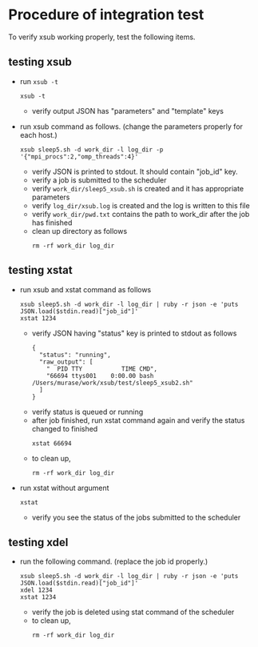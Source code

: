 # Procedure of integration test

To verify xsub working properly, test the following items.

## testing xsub

- run `xsub -t`
    ```
    xsub -t
    ```
    - verify output JSON has "parameters" and "template" keys

- run xsub command as follows. (change the parameters properly for each host.)
    ```
    xsub sleep5.sh -d work_dir -l log_dir -p '{"mpi_procs":2,"omp_threads":4}'
    ```
    - verify JSON is printed to stdout. It should contain "job_id" key.
    - verify a job is submitted to the scheduler
    - verify `work_dir/sleep5_xsub.sh` is created and it has appropriate parameters
    - verify `log_dir/xsub.log` is created and the log is written to this file
    - verify `work_dir/pwd.txt` contains the path to work_dir after the job has finished
    - clean up directory as follows
        ```
        rm -rf work_dir log_dir
        ```

## testing xstat

- run xsub and xstat command as follows
    ```
    xsub sleep5.sh -d work_dir -l log_dir | ruby -r json -e 'puts JSON.load($stdin.read)["job_id"]'
    xstat 1234
    ```
    - verify JSON having "status" key is printed to stdout as follows
        ```
        {
          "status": "running",
          "raw_output": [
            "  PID TTY           TIME CMD",
            "66694 ttys001    0:00.00 bash /Users/murase/work/xsub/test/sleep5_xsub2.sh"
          ]
        }
        ```
    - verify status is queued or running
    - after job finished, run xstat command again and verify the status changed to finished
        ```
        xstat 66694
        ```
    - to clean up,
        ```
        rm -rf work_dir log_dir
        ```

- run xstat without argument
    ```
    xstat
    ```
    - verify you see the status of the jobs submitted to the scheduler

## testing xdel

- run the following command. (replace the job id properly.)
    ```
    xsub sleep5.sh -d work_dir -l log_dir | ruby -r json -e 'puts JSON.load($stdin.read)["job_id"]'
    xdel 1234
    xstat 1234
    ```
    - verify the job is deleted using stat command of the scheduler
    - to clean up,
        ```
        rm -rf work_dir log_dir
        ```
